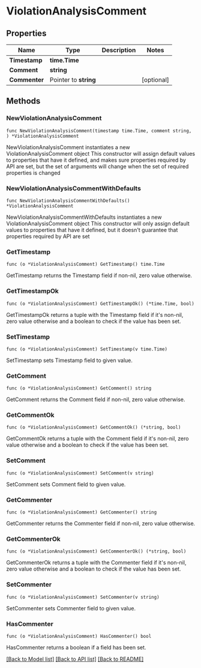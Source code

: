 # ViolationAnalysisComment

## Properties

Name | Type | Description | Notes
------------ | ------------- | ------------- | -------------
**Timestamp** | **time.Time** |  | 
**Comment** | **string** |  | 
**Commenter** | Pointer to **string** |  | [optional] 

## Methods

### NewViolationAnalysisComment

`func NewViolationAnalysisComment(timestamp time.Time, comment string, ) *ViolationAnalysisComment`

NewViolationAnalysisComment instantiates a new ViolationAnalysisComment object
This constructor will assign default values to properties that have it defined,
and makes sure properties required by API are set, but the set of arguments
will change when the set of required properties is changed

### NewViolationAnalysisCommentWithDefaults

`func NewViolationAnalysisCommentWithDefaults() *ViolationAnalysisComment`

NewViolationAnalysisCommentWithDefaults instantiates a new ViolationAnalysisComment object
This constructor will only assign default values to properties that have it defined,
but it doesn't guarantee that properties required by API are set

### GetTimestamp

`func (o *ViolationAnalysisComment) GetTimestamp() time.Time`

GetTimestamp returns the Timestamp field if non-nil, zero value otherwise.

### GetTimestampOk

`func (o *ViolationAnalysisComment) GetTimestampOk() (*time.Time, bool)`

GetTimestampOk returns a tuple with the Timestamp field if it's non-nil, zero value otherwise
and a boolean to check if the value has been set.

### SetTimestamp

`func (o *ViolationAnalysisComment) SetTimestamp(v time.Time)`

SetTimestamp sets Timestamp field to given value.


### GetComment

`func (o *ViolationAnalysisComment) GetComment() string`

GetComment returns the Comment field if non-nil, zero value otherwise.

### GetCommentOk

`func (o *ViolationAnalysisComment) GetCommentOk() (*string, bool)`

GetCommentOk returns a tuple with the Comment field if it's non-nil, zero value otherwise
and a boolean to check if the value has been set.

### SetComment

`func (o *ViolationAnalysisComment) SetComment(v string)`

SetComment sets Comment field to given value.


### GetCommenter

`func (o *ViolationAnalysisComment) GetCommenter() string`

GetCommenter returns the Commenter field if non-nil, zero value otherwise.

### GetCommenterOk

`func (o *ViolationAnalysisComment) GetCommenterOk() (*string, bool)`

GetCommenterOk returns a tuple with the Commenter field if it's non-nil, zero value otherwise
and a boolean to check if the value has been set.

### SetCommenter

`func (o *ViolationAnalysisComment) SetCommenter(v string)`

SetCommenter sets Commenter field to given value.

### HasCommenter

`func (o *ViolationAnalysisComment) HasCommenter() bool`

HasCommenter returns a boolean if a field has been set.


[[Back to Model list]](../README.md#documentation-for-models) [[Back to API list]](../README.md#documentation-for-api-endpoints) [[Back to README]](../README.md)


